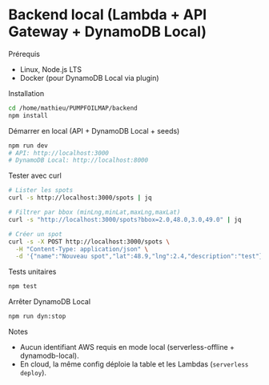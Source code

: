 # Backend local (Lambda + API Gateway + DynamoDB Local)

Prérequis
- Linux, Node.js LTS
- Docker (pour DynamoDB Local via plugin)

Installation
```bash
cd /home/mathieu/PUMPFOILMAP/backend
npm install
```

Démarrer en local (API + DynamoDB Local + seeds)
```bash
npm run dev
# API: http://localhost:3000
# DynamoDB Local: http://localhost:8000
```

Tester avec curl
```bash
# Lister les spots
curl -s http://localhost:3000/spots | jq

# Filtrer par bbox (minLng,minLat,maxLng,maxLat)
curl -s "http://localhost:3000/spots?bbox=2.0,48.0,3.0,49.0" | jq

# Créer un spot
curl -s -X POST http://localhost:3000/spots \
  -H "Content-Type: application/json" \
  -d '{"name":"Nouveau spot","lat":48.9,"lng":2.4,"description":"test"}' | jq
```

Tests unitaires
```bash
npm test
```

Arrêter DynamoDB Local
```bash
npm run dyn:stop
```

Notes
- Aucun identifiant AWS requis en mode local (serverless-offline + dynamodb-local).
- En cloud, la même config déploie la table et les Lambdas (`serverless deploy`).

